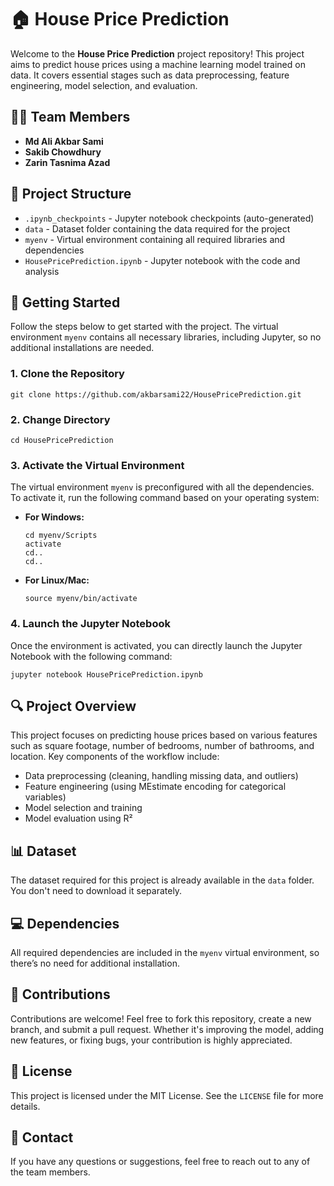 
<body>

<h1>🏠 House Price Prediction</h1>

<p>
    Welcome to the <strong>House Price Prediction</strong> project repository! This project aims to predict house prices using a machine learning model trained on data. It covers essential stages such as data preprocessing, feature engineering, model selection, and evaluation. 
</p>

<h2>👨‍💻 Team Members</h2>
<ul>
    <li><strong>Md Ali Akbar Sami</strong></li>
    <li><strong>Sakib Chowdhury</strong></li>
    <li><strong>Zarin Tasnima Azad</strong></li>
</ul>

<h2>📁 Project Structure</h2>
<ul>
    <li><code>.ipynb_checkpoints</code> - Jupyter notebook checkpoints (auto-generated)</li>
    <li><code>data</code> - Dataset folder containing the data required for the project</li>
    <li><code>myenv</code> - Virtual environment containing all required libraries and dependencies</li>
    <li><code>HousePricePrediction.ipynb</code> - Jupyter notebook with the code and analysis</li>
</ul>

<h2>🚀 Getting Started</h2>

<p>Follow the steps below to get started with the project. The virtual environment <code>myenv</code> contains all necessary libraries, including Jupyter, so no additional installations are needed.</p>

<h3>1. Clone the Repository</h3>
<pre><code>git clone https://github.com/akbarsami22/HousePricePrediction.git</code></pre>

<h3>2. Change Directory</h3>
<pre><code>cd HousePricePrediction</code></pre>

<h3>3. Activate the Virtual Environment</h3>
<p>The virtual environment <code>myenv</code> is preconfigured with all the dependencies. To activate it, run the following command based on your operating system:</p>

<ul>
    <li><strong>For Windows:</strong>
        <pre><code>cd myenv/Scripts
activate
cd..
cd..</code></pre>
    </li>
    <li><strong>For Linux/Mac:</strong>
        <pre><code>source myenv/bin/activate</code></pre>
    </li>
</ul>

<h3>4. Launch the Jupyter Notebook</h3>
<p>Once the environment is activated, you can directly launch the Jupyter Notebook with the following command:</p>
<pre><code>jupyter notebook HousePricePrediction.ipynb</code></pre>

<h2>🔍 Project Overview</h2>

<p>This project focuses on predicting house prices based on various features such as square footage, number of bedrooms, number of bathrooms, and location. Key components of the workflow include:</p>
<ul>
    <li>Data preprocessing (cleaning, handling missing data, and outliers)</li>
    <li>Feature engineering (using MEstimate encoding for categorical variables)</li>
    <li>Model selection and training</li>
    <li>Model evaluation using R²</li>
</ul>

<h2>📊 Dataset</h2>
<p>The dataset required for this project is already available in the <code>data</code> folder. You don't need to download it separately.</p>

<h2>💻 Dependencies</h2>
<p>
    All required dependencies are included in the <code>myenv</code> virtual environment, so there’s no need for additional installation.
</p>

<h2>🤝 Contributions</h2>
<p>Contributions are welcome! Feel free to fork this repository, create a new branch, and submit a pull request. Whether it's improving the model, adding new features, or fixing bugs, your contribution is highly appreciated.</p>

<h2>📜 License</h2>
<p>This project is licensed under the MIT License. See the <code>LICENSE</code> file for more details.</p>

<h2>📧 Contact</h2>
<p>If you have any questions or suggestions, feel free to reach out to any of the team members.</p>

</body>
</html>
